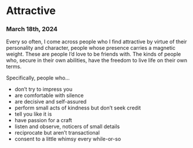 # Attractive
### March 18th, 2024

Every so often, I come across people who I find attractive by virtue of their personality and character, people whose presence carries a magnetic weight. These are people I’d love to be friends with. The kinds of people who, secure in their own abilities, have the freedom to live life on their own terms.

Specifically, people who…
- don’t try to impress you
- are comfortable with silence
- are decisive and self-assured
- perform small acts of kindness but don’t seek credit
- tell you like it is
- have passion for a craft
- listen and observe, noticers of small details
- reciprocate but aren’t transactional
- consent to a little whimsy every while-or-so